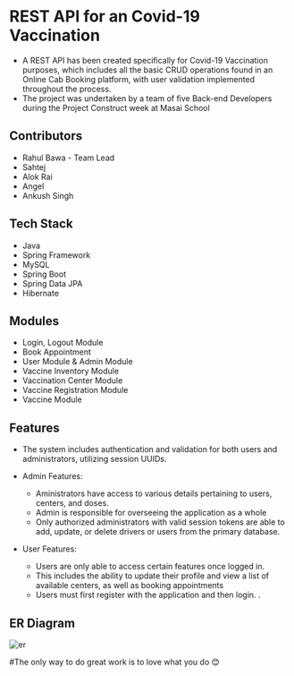 # REST API for an Covid-19 Vaccination

* A REST API has been created specifically for Covid-19 Vaccination purposes, which includes all the basic CRUD operations found in an Online Cab Booking platform, with user validation implemented throughout the process. 
* The project was undertaken by a team of five Back-end Developers during the Project Construct week at Masai School

## Contributors

* Rahul Bawa - Team Lead
* Sahtej
* Alok Rai
* Angel
* Ankush Singh

## Tech Stack

* Java
* Spring Framework
* MySQL
* Spring Boot
* Spring Data JPA
* Hibernate


## Modules

* Login, Logout Module
* Book Appointment
* User Module & Admin Module
* Vaccine Inventory Module
* Vaccination Center Module 
* Vaccine Registration Module
* Vaccine Module 


## Features

* The system includes authentication and validation for both users and administrators, utilizing session UUIDs.
* Admin Features:
    * Aministrators have access to various details pertaining to users, centers, and doses. 
    * Admin is responsible for overseeing the application as a whole
    * Only authorized administrators with valid session tokens are able to add, update, or delete drivers or users from the primary database.
    
* User Features:
    * Users are only able to access certain features once logged in.
    * This includes the ability to update their profile and view a list of available centers, as well as booking appointments
    * Users must first register with the application and then login.
    .



## ER Diagram
![er](https://user-images.githubusercontent.com/111387553/229346596-c15994d7-7515-4d4b-93a4-a4ccd0e41423.jpeg)

#The only way to do great work is to love what you do &#x1F60A;




